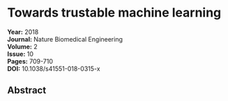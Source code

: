 # Towards trustable machine learning

**Year:** 2018  
**Journal:** Nature Biomedical Engineering  
**Volume:** 2  
**Issue:** 10  
**Pages:** 709-710  
**DOI:** 10.1038/s41551-018-0315-x  

## Abstract


